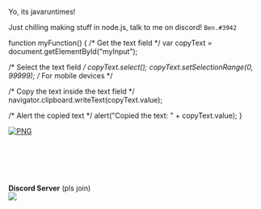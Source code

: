 Yo, its javaruntimes!

<label>Just chilling making stuff in node.js, talk to me on discord!</label> `Ben.#3942`

function myFunction() {
  /* Get the text field */
  var copyText = document.getElementById("myInput");

  /* Select the text field */
  copyText.select();
  copyText.setSelectionRange(0, 99999); /* For mobile devices */

   /* Copy the text inside the text field */
  navigator.clipboard.writeText(copyText.value);

  /* Alert the copied text */
  alert("Copied the text: " + copyText.value);
}

[<img align="center" alt="PNG" src="https://i.ibb.co/XDHQRXF/image-2022-06-29-185627215.png"/>]()

</br>
</br>
</br>
</br>


**Discord Server** (pls join)
</br>
   [![](http://invidget.switchblade.xyz/BnRqXdzyHw)](https://discord.gg/BnRqXdzyHw)
